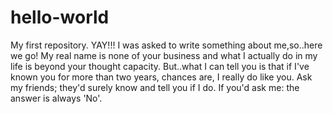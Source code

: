 # hello-world
My first repository. YAY!!!
I was asked to write something about me,so..here we go! My real name is none of your business and what I actually do in my 
life is beyond your thought capacity. But..what I can tell you is that if I've known you for more than two years, chances are, I
really do like you. Ask my friends; they'd surely know and tell you if I do. If you'd ask me: the answer is always 'No'.

